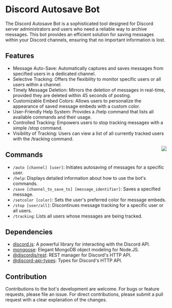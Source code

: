 # Discord Autosave Bot

The Discord Autosave Bot is a sophisticated tool designed for Discord server administrators and users who need a reliable way to archive messages. This bot provides an efficient solution for saving messages within your Discord channels, ensuring that no important information is lost.

## Features
- Message Auto-Save: Automatically captures and saves messages from specified users in a dedicated channel.
- Selective Tracking: Offers the flexibility to monitor specific users or all users within a channel.
- Timely Message Deletion: Mirrors the deletion of messages in real-time, provided they are deleted within 45 seconds of posting.
- Customizable Embed Colors: Allows users to personalize the appearance of saved message embeds with a custom color.
- User-Friendly Help System: Provides a /help command that lists all available commands and their usage.
- Controlled Tracking: Empowers users to stop tracking messages with a simple /stop command.
- Visibility of Tracking: Users can view a list of all currently tracked users with the /tracking command.

<img style="float: right;" src="https://media.discordapp.net/attachments/1171633129270812674/1172045751153606676/YumYum_brain_3ac4f244-5176-487e-83c6-de5536ea4e7d.png?ex=655ee3aa&is=654c6eaa&hm=36f4833b59a868bbab0c8228332081a2bd89863c85e0adea748743e78aacfb78&=&width=935&height=935" />

## Commands
- `/auto [channel] [user]`: Initiates autosaving of messages for a specific user.
- `/help`: Displays detailed information about how to use the bot's commands.
- `/save [channel_to_save_to] [message_identifier]`: Saves a specified message.
- `/setcolor [color]`: Sets the user's preferred color for message embeds.
- `/stop [user/all]`: Discontinues message tracking for a specific user or all users.
- `/tracking`: Lists all users whose messages are being tracked.

## Dependencies
- [discord.js](https://discord.js.org/): A powerful library for interacting with the Discord API.
- [mongoose](https://mongoosejs.com/): Elegant MongoDB object modeling for Node.JS.
- [@discordjs/rest](https://www.npmjs.com/package/@discordjs/rest): REST manager for Discord's HTTP API.
- [@discord-api-types](https://www.npmjs.com/package/discord-api-types): Types for Discord's HTTP API.

## Contribution
Contributions to the bot's development are welcome. For bugs or feature requests, please file an issue. For direct contributions, please submit a pull request with a clear explanation of the changes.